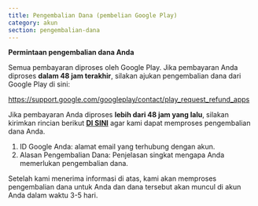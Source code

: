 ```yaml
---
title: Pengembalian Dana (pembelian Google Play)
category: akun
section: pengembalian-dana
---
```

**Permintaan pengembalian dana Anda**


Semua pembayaran diproses oleh Google Play. Jika pembayaran Anda diproses **dalam 48 jam terakhir**, silakan ajukan pengembalian dana dari Google Play di sini:


<https://support.google.com/googleplay/contact/play_request_refund_apps>


 


Jika pembayaran Anda diproses **lebih dari 48 jam yang lalu**, silakan kirimkan rincian berikut **[DI SINI](https://help.studycat.com/hc/en-gb/requests/new)** agar kami dapat memproses pengembalian dana Anda.


1. ID Google Anda: alamat email yang terhubung dengan akun.
2. Alasan Pengembalian Dana: Penjelasan singkat mengapa Anda memerlukan pengembalian dana.


Setelah kami menerima informasi di atas, kami akan memproses pengembalian dana untuk Anda dan dana tersebut akan muncul di akun Anda dalam waktu 3\-5 hari.